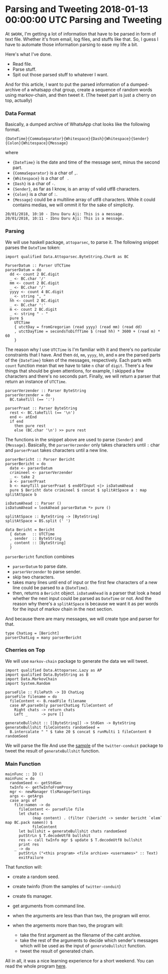 Parsing and Tweeting
2018-01-13 00:00:00 UTC
Parsing and Tweeting
====================

At `$WORK`, I'm getting a lot of information that have to be parsed in form of
text file.
Whether it's from email, log files, and stuffs like that.
So, I guess I have to automate those information parsing to ease my life a bit.

Here's what I've done.

- Read file.
- Parse stuff.
- Spit out those parsed stuff to whatever I want.

And for this article, I want to put the parsed information of a dumped-archive of
a whatsapp chat group, create a sequence of random words using markov-chain,
and then tweet it.
(The tweet part is just a cherry on top, actually)

### Data Format
Basically, a dumped archive of WhatsApp chat looks like the following format.
```
{DateTime}{CommaSeparator}{Whitespace}{Dash}{Whitespace}{Sender}{Colon}{Whitespace}{Message}
```
where

- `{DateTime}` is the date and time of the message sent, minus the second part.
- `{CommaSeparator}` is a char of `,`.
- `{Whitespace}` is a char of ` `.
- `{Dash}` is a char of `-`.
- `{Sender}`, as far as I know, is an array of valid utf8 characters.
- `{Colon}` is a char of `:`.
- `{Message}` could be a multiline array of utf8 characters.
  While it could contains medias, we will ommit it for the sake of simplicity.
```
20/01/2018, 10:10 - Ibnu Daru Aji: This is a message.
20/01/2018, 10:11 - Ibnu Daru Aji: This is a message.

```

### Parsing
We will use haskell package, `attoparsec`, to parse it.
The following snippet parses the `DateTime` token:
```
import qualified Data.Attoparsec.ByteString.Char8 as BC

ParserDatum :: Parser UTCTime
parserDatum = do
  dd <- count 2 BC.digit
  _ <- BC.char '/'
  mm <- count 2 BC.digit
  _ <- BC.char '/'
  yyyy <- count 4 BC.digit
  _ <- string ", "
  hh <- count 2 BC.digit
  _ <- BC.char ':'
  m <- count 2 BC.digit
  _ <- string " - "
  pure $
    UTCTime
    { utctDay = fromGregorian (read yyyy) (read mm) (read dd)
    , utctDayTime = secondsToDiffTime $ (read hh) * 3600 + (read m) * 60
    }
```
The reason why I use `UTCTime` is I'm familiar with it and there's no particular
constraints that I have.
And then `dd`, `mm`, `yyyy`, `hh`, and `m` are the parsed parts of the `{DateTime}`
token of the messages, respectively.
Each parts with `count` function mean that we have to take `n` char of `digit`.
There's a few things that should be given attentions, for example, I skipped a few
characters and there's no seconds part.
Finally, we will return a parser that return an instance of `UTCTime`.

```
parserVerzender :: Parser ByteString
parserVerzender = do
  BC.takeTill (== ':')

parserPraat :: Parser ByteString
  rest <- BC.takeTill (== '\n')
  end <- atEnd
  if end
    then pure rest
    else (BC.char '\n') >> pure rest
```
The functions in the snippet above are used to parse `{Sender}` and `{Message}`.
Basically, the `parserVerzender` only takes characters until `:` char and `parserPraat`
takes characters until a new line.

```
parserBericht :: Parser Bericht
parserBericht = do
  date <- parserDatum
  crimineel <- parserVerzender
  _ <- take 2
  a <- parserPraat
  b <- manyTill parserPraat $ endOfInput <|> isDatumAhead
  pure $ Bericht date crimineel $ concat $ splitAtSpace a : map splitAtSpace b

isDatumAhead :: Parser ()
isDatumAhead = lookAhead parserDatum *> pure ()

splitAtSpace :: ByteString -> [ByteString]
splitAtSpace = BS.split (' ')

data Bericht = Bericht
  { datum   :: UTCTime
  , sender  :: ByteString
  , content :: [ByteString]
  }
```
`parserBericht` function combines

- `parserDatum` to parse date.
- `parserVerzender` to parse sender.
- skip two characters.
- takes many lines until end of input or the first few characters of a new line
  could be parsed to a `{DateTime}`.
- then, returns a `Bericht` object.
`isDatumAhead` is a parser that look a head whether the next input could be parsed
as `DateTime` or not.
And the reason why there's a `splitAtSpace` is because we want it as per words
for the input of markov chain in the next section.

And because there are many messages, we will create type and parser for that.
```
type ChatLog = [Bericht]
parserChatLog = many parserBericht
```

### Cherries on Top
We will use `markov-chain` package to generate the data we will tweet.
```
import qualified Data.Attoparsec.Lazy as AP
import qualified Data.ByteString as B
import Data.MarkovChain
import System.Random

parseFile :: FilePath -> IO ChatLog
parseFile filename = do
  fileContent <- B.readFile filename
  case AP.parseOnly parserChatLog fileContent of
    Right chats -> return chats
    Left _      -> pure []

generateBullshit :: [[ByteString]] -> StdGen -> ByteString
generateBullshit fileContents randomSeed =
  B.intercalate " " $ take 20 $ concat $ runMulti 1 fileContent 0 randomSeed
```
We will parse the file 
And use the [sample](https://github.com/himura/twitter-conduit/tree/master/sample)
of the `twitter-conduit` package to tweet the result of `generateBullshit` function.

### Main Function
```
mainFunc :: IO ()
mainFunc = do
  randomSeed <- getStdGen
  twInfo <- getTwInfoFromProxy
  mgr <- newManager tlsManagerSettings
  args <- getArgs
  case args of
    file:namen -> do
      fileContent <- parseFile file
      let chats =
            (map content) . (filter (\bericht -> sender bericht `elem` map BC.pack namen)) $
            fileContent
      let bullshit = generateBullshit chats randomSeed
      putStrLn $ T.decodeUtf8 bullshit
      res <- call twInfo mgr $ update $ T.decodeUtf8 bullshit
      print res
    _ -> do
      putStrLn ("<this program> <file archive> <usernames>" :: Text)
      exitFailure
```
That function will:

- create a random seed.
- create twinfo (from the samples of `twitter-conduit`)
- create tls manager.
- get arguments from command line.
- when the arguments are less than than two, the program will error.
- when the argements more than two, the program will:

  - take the first argument as the filename of the caht archive.
  - take the rest of the arguments to decide which sender's messages which
    will be used as the input of `generateBullshit` function.
  - tweet the result of generated chain.

All in all, it was a nice learning experience for a short weekend.
You can read the whole program [here](https://gitlab.com/ibunda/Tiwik).
